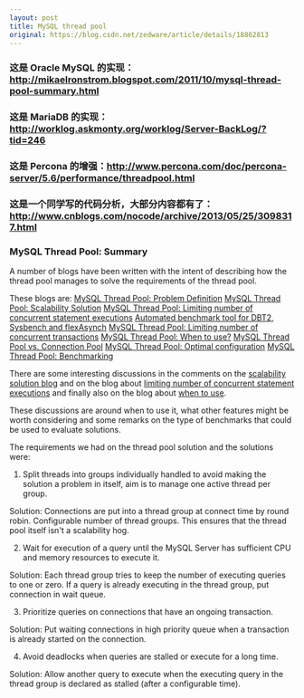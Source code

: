 ```yaml
---
layout: post
title: MySQL thread pool
original: https://blog.csdn.net/zedware/article/details/18862813
---
```


### 这是 Oracle MySQL 的实现：http://mikaelronstrom.blogspot.com/2011/10/mysql-thread-pool-summary.html
### 这是 MariaDB 的实现：http://worklog.askmonty.org/worklog/Server-BackLog/?tid=246
### 这是 Percona 的增强：http://www.percona.com/doc/percona-server/5.6/performance/threadpool.html
### 这是一个同学写的代码分析，大部分内容都有了：http://www.cnblogs.com/nocode/archive/2013/05/25/3098317.html

### MySQL Thread Pool: Summary
A number of blogs have been written with the intent of describing how
the thread pool manages to solve the requirements of the thread pool.

These blogs are:
[MySQL Thread Pool: Problem Definition](http://mikaelronstrom.blogspot.com/2011/10/mysql-thread-pool-problem-definition.html)
[MySQL Thread Pool: Scalability Solution](http://mikaelronstrom.blogspot.com/2011/10/mysql-thread-pool-scalability-solution.html)
[MySQL Thread Pool: Limiting number of concurrent statement executions](http://mikaelronstrom.blogspot.com/2011/10/mysql-thread-pool-limiting-number-of.html)
[Automated benchmark tool for DBT2, Sysbench and flexAsynch](http://mikaelronstrom.blogspot.com/2011/10/automated-benchmark-tool-for-dbt2.html)
[MySQL Thread Pool: Limiting number of concurrent transactions](http://mikaelronstrom.blogspot.com/2011/10/mysql-thread-pool-limiting-number-of_21.html)
[MySQL Thread Pool: When to use?](http://mikaelronstrom.blogspot.com/2011/10/mysql-thread-pool-when-to-use.html)
[MySQL Thread Pool vs. Connection Pool](http://mikaelronstrom.blogspot.com/2011/10/mysql-thread-pool-vs-mysql-connection.html)
[MySQL Thread Pool: Optimal configuration](http://mikaelronstrom.blogspot.com/2011/10/mysql-thread-pool-optimal-configuration.html)
[MySQL Thread Pool: Benchmarking](http://mikaelronstrom.blogspot.com/2011/10/mysql-thread-pool-benchmarking.html)

There are some interesting discussions in the comments on the [scalability solution
 blog](http://mikaelronstrom.blogspot.com/2011/10/mysql-thread-pool-scalability-solution.html)
and on the blog about [limiting number of concurrent statement executions](http://mikaelronstrom.blogspot.com/2011/10/mysql-thread-pool-limiting-number-of.html)
and finally also on the blog about [when to use](http://mikaelronstrom.blogspot.com/2011/10/mysql-thread-pool-when-to-use.html).

These discussions are around when to use it, what other features might be worth
considering and some remarks on the type of benchmarks that could be used to
evaluate solutions.

The requirements we had on the thread pool solution and the solutions were:
1) Split threads into groups individually handled to avoid making the
solution a problem in itself, aim is to manage one active thread per
group.

Solution:
Connections are put into a thread group at connect time by round robin.
Configurable number of thread groups. This ensures that the thread pool
itself isn't a scalability hog.

2) Wait for execution of a query until the MySQL Server has sufficient
CPU and memory resources to execute it.

Solution:
Each thread group tries to keep the number of executing queries to one or
zero. If a query is already executing in the thread group, put connection
in wait queue.

3) Prioritize queries on connections that have an ongoing transaction.

Solution:
Put waiting connections in high priority queue when a transaction is
already started on the connection.

4) Avoid deadlocks when queries are stalled or execute for a long time.

Solution:
Allow another query to execute when the executing query in the thread
group is declared as stalled (after a configurable time).

